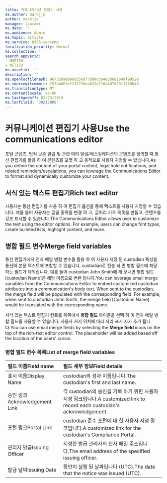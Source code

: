 ```yaml
---
title: 커뮤니케이션 편집기 사용
ms.author: markjjo
author: markjjo
manager: laurawi
ms.date: ''
ms.audience: Admin
ms.topic: article
ms.service: O365-seccomp
localization_priority: Normal
ms.collection: ''
search.appverid:
- MOE150
- MET150
ms.assetid: ''
description: ''
ms.openlocfilehash: 967320aeb960258d77d90cca4e3b681849f9952e
ms.sourcegitcommit: f57b4001ef1327f0ea622e716a4d7d78f1769b49
ms.translationtype: MT
ms.contentlocale: ko-KR
ms.lasthandoff: 02/23/2019
ms.locfileid: "30215808"
---
```

# <a name="use-the-communications-editor"></a><span data-ttu-id="56c39-102">커뮤니케이션 편집기 사용</span><span class="sxs-lookup"><span data-stu-id="56c39-102">Use the communications editor</span></span>

<span data-ttu-id="56c39-103">포털 콘텐츠, 법적 보존 알림 및 관련 미리 알림/에스컬레이션의 콘텐츠를 정의할 때 통신 편집기를 활용 하 여 콘텐츠를 포맷 하 고 동적으로 사용자 지정할 수 있습니다.</span><span class="sxs-lookup"><span data-stu-id="56c39-103">As you define the content of your portal content, legal hold notifications, and related reminders/escalations, you can leverage the Communications Editor to format and dynamically customize your content.</span></span>

## <a name="rich-text-editor"></a><span data-ttu-id="56c39-104">서식 있는 텍스트 편집기</span><span class="sxs-lookup"><span data-stu-id="56c39-104">Rich text editor</span></span> 

<span data-ttu-id="56c39-p101">사용자는 통신 편집기를 사용 하 여 편집기 옵션을 통해 텍스트를 사용자 지정할 수 있습니다. 예를 들어 사용자는 글꼴 종류를 변경 하 고, 글머리 기호 목록을 만들고, 콘텐츠를 강조 표시할 수 있습니다.</span><span class="sxs-lookup"><span data-stu-id="56c39-p101">The Communications Editor allows user to customize the text using the editor options. For example, users can change font types, create bulleted lists, highlight content, and more.</span></span> 

## <a name="merge-field-variables"></a><span data-ttu-id="56c39-107">병합 필드 변수</span><span class="sxs-lookup"><span data-stu-id="56c39-107">Merge field variables</span></span>

<span data-ttu-id="56c39-p102">통신 편집기에서 전자 메일 병합 변수를 활용 하 여 사용자 지정 된 custodian 특성을 통신의 본문 텍스트에 포함할 수 있습니다. custodian로 전송 되 면 병합 필드에 해당 하는 필드가 채워집니다. 예를 들어 custodian John Smith에 게 보내면 병합 필드 [custodian Name]은 해당 이름으로 변환 됩니다.</span><span class="sxs-lookup"><span data-stu-id="56c39-p102">You can leverage email merge variables from the Communications Editor to embed customized custodian attributes into a communication's body text. When sent to the custodian, the merge field will be populated with the corresponding field. For example, when sent to custodian John Smith, the merge field [Custodian Name] would be translated with the corresponding name.</span></span> 

<span data-ttu-id="56c39-p103">서식 있는 텍스트 편집기 컨트롤 위쪽에서 **병합 필드** 아이콘을 선택 하 여 전자 메일 병합 필드를 사용할 수 있습니다. 사용자 커서 위치에 따라 자리 표시 자가 추가 됩니다.</span><span class="sxs-lookup"><span data-stu-id="56c39-p103">You can use email merge fields by selecting the **Merge field** icons on the top of the rich-text editor control. The placeholder will be added based off the location of the users' cursor.</span></span> 

### <a name="list-of-merge-field-variables"></a><span data-ttu-id="56c39-113">병합 필드 변수 목록</span><span class="sxs-lookup"><span data-stu-id="56c39-113">List of merge field variables</span></span>

| <span data-ttu-id="56c39-114">필드 이름</span><span class="sxs-lookup"><span data-stu-id="56c39-114">Field name</span></span>                  | <span data-ttu-id="56c39-115">필드 세부 정보</span><span class="sxs-lookup"><span data-stu-id="56c39-115">Field details</span></span> | 
| :------------------- | :------------------- |
| <span data-ttu-id="56c39-116">표시 이름</span><span class="sxs-lookup"><span data-stu-id="56c39-116">Display Name</span></span>  | <span data-ttu-id="56c39-117">custodian의 성과 이름입니다.</span><span class="sxs-lookup"><span data-stu-id="56c39-117">The custodian's first and last name.</span></span> | 
| <span data-ttu-id="56c39-118">승인 링크</span><span class="sxs-lookup"><span data-stu-id="56c39-118">Acknowledgement Link</span></span> | <span data-ttu-id="56c39-119">각 custodian의 승인을 기록 하기 위한 사용자 지정 링크입니다.</span><span class="sxs-lookup"><span data-stu-id="56c39-119">A customized link to record each custodian's acknowledgement.</span></span>|                 |
| <span data-ttu-id="56c39-120">포털 링크</span><span class="sxs-lookup"><span data-stu-id="56c39-120">Portal Link</span></span>     | <span data-ttu-id="56c39-121">custodian 준수 포털에 대 한 사용자 지정 링크입니다.</span><span class="sxs-lookup"><span data-stu-id="56c39-121">A customized link for the custodian's Compliance Portal.</span></span>|                |
| <span data-ttu-id="56c39-122">관리자 발급</span><span class="sxs-lookup"><span data-stu-id="56c39-122">Issuing Officer</span></span>                   | <span data-ttu-id="56c39-123">지정한 발급 관리자의 전자 메일 주소입니다.</span><span class="sxs-lookup"><span data-stu-id="56c39-123">The email address of the specified issuing officer.</span></span>|                   |
| <span data-ttu-id="56c39-124">발급 날짜</span><span class="sxs-lookup"><span data-stu-id="56c39-124">Issuing Date</span></span>                   | <span data-ttu-id="56c39-125">확인이 실행 된 날짜입니다 (UTC).</span><span class="sxs-lookup"><span data-stu-id="56c39-125">The date that the notice was issued (UTC).</span></span>              |